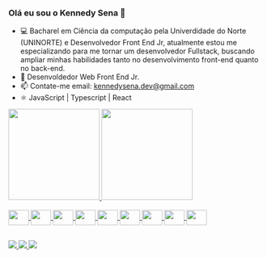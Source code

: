 ### Olá eu sou o Kennedy Sena 👋

- 💻 Bacharel em Ciência da computação pela Univerdidade do Norte (UNINORTE) e Desenvolvedor Front End Jr, atualmente estou me especializando para me tornar um desenvolvedor Fullstack, buscando ampliar minhas habilidades tanto no desenvolvimento front-end quanto no back-end.
- 🚀 Desenvoldedor Web Front End Jr.
- 📫 Contate-me email: kennedysena.dev@gmail.com
- ⚛️ JavaScript | Typescript | React

<div> 
  <a href="https://github.com/Kennedysena">                                      
  <img height = "180em" src = "https://github-readme-stats.vercel.app/api?username=Kennedysena&show_icons=true&theme=dark&include_all_commits=true&count_private=true" />
  <img height = "180em" src = "https://github-readme-stats.vercel.app/api/top-langs/?username=Kennedysena&layout=compact&langs_count=16&theme=dark" />
</div>

<div style = "display: inline_block"> <br>
  <img align = "center"  height = "30" width = "40" src ="https://cdn.jsdelivr.net/gh/devicons/devicon/icons/javascript/javascript-original.svg">
  <img align = "center"  height = "30" width = "40"src="https://cdn.jsdelivr.net/gh/devicons/devicon@latest/icons/typescript/typescript-original.svg" />
  <img align = "center"  height = "30" width = "40" src ="https://cdn.jsdelivr.net/gh/devicons/devicon/icons/react/react-original.svg">
  <img align = "center"  height = "30" width = "40" src ="https://cdn.jsdelivr.net/gh/devicons/devicon/icons/html5/html5-original.svg">
  <img align = "center"  height = "30" width = "40" src ="https://cdn.jsdelivr.net/gh/devicons/devicon/icons/css3/css3-original.svg">
  <img align = "center"  height = "30" width = "40" src ="https://cdn.jsdelivr.net/gh/devicons/devicon/icons/figma/figma-original.svg">
  <img align = "center"  height = "30" width = "40" src="https://cdn.jsdelivr.net/gh/devicons/devicon@latest/icons/git/git-original.svg" />
  <img align = "center"  height = "30" width = "40" src="https://cdn.jsdelivr.net/gh/devicons/devicon@latest/icons/npm/npm-original-wordmark.svg" />
  <img align = "center"  height = "30" width = "40" src="https://cdn.jsdelivr.net/gh/devicons/devicon@latest/icons/materialui/materialui-original.svg" />
          
 


 
  
  
##

<div>
  <a href = "mailto:kennedysena.dev@gmail.com"><img src = "https://img.shields.io/badge/Gmail-%23333?style=for-the-badge&logo=gmail&logoColor=white" target = " _blank "> </a>
  <a href="https://www.linkedin.com/in/kennedy-sena-de-freitas" target="_blank"> <img src= "https://img.shields.io/badge/LinkedIn-%230077B5?style=for-the-badge&logo=linkedin&logoColor=white" target =" _ blank "> </a>
  <a href = "https://discord.com/channels/@me" target"_blank"> <img src = 	"https://img.shields.io/badge/Discord-7289DA?style=for-the-badge&logo=discord&logoColor=white" taget ="_blank"></a>
</div>
